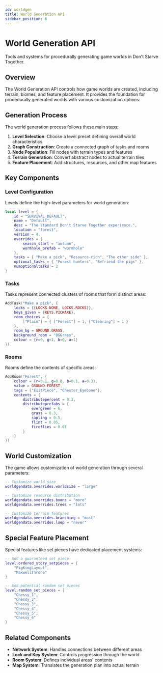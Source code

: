 ```yaml
---
id: worldgen
title: World Generation API
sidebar_position: 6
---
```


# World Generation API

Tools and systems for procedurally generating game worlds in Don't Starve Together.

## Overview

The World Generation API controls how game worlds are created, including terrain, biomes, and feature placement. It provides the foundation for procedurally generated worlds with various customization options.

## Generation Process

The world generation process follows these main steps:

1. **Level Selection**: Choose a level preset defining overall world characteristics
2. **Graph Construction**: Create a connected graph of tasks and rooms
3. **Node Population**: Fill nodes with terrain types and features
4. **Terrain Generation**: Convert abstract nodes to actual terrain tiles
5. **Feature Placement**: Add structures, resources, and other map features

## Key Components

### Level Configuration

Levels define the high-level parameters for world generation:

```lua
local level = {
    id = "SURVIVAL_DEFAULT",
    name = "Default",
    desc = "The standard Don't Starve Together experience.",
    location = "forest",
    version = 4,
    overrides = {
        season_start = "autumn",
        wormhole_prefab = "wormhole" 
    },
    tasks = { "Make a pick", "Resource-rich", "The other side" },
    optional_tasks = { "Forest hunters", "Befriend the pigs" },
    numoptionaltasks = 2
}
```

### Tasks

Tasks represent connected clusters of rooms that form distinct areas:

```lua
AddTask("Make a pick", {
    locks = {{LOCKS.NONE, LOCKS.ROCKS}},
    keys_given = {KEYS.PICKAXE},
    room_choices = {
        ["Plain"] = { ["Forest"] = 1, ["Clearing"] = 1 }
    },
    room_bg = GROUND.GRASS,
    background_room = "BGGrass",
    colour = {r=0, g=1, b=0, a=1}
})
```

### Rooms

Rooms define the contents of specific areas:

```lua
AddRoom("Forest", {
    colour = {r=0.1, g=0.8, b=0.1, a=0.3},
    value = GROUND.FOREST,
    tags = {"ExitPiece", "Chester_Eyebone"},
    contents = {
        distributepercent = 0.3,
        distributeprefabs = {
            evergreen = 6,
            grass = 0.3,
            sapling = 0.5,
            flint = 0.05,
            fireflies = 0.01
        }
    }
})
```

## World Customization

The game allows customization of world generation through several parameters:

```lua
-- Customize world size
worldgendata.overrides.worldsize = "large"

-- Customize resource distribution
worldgendata.overrides.boons = "more"
worldgendata.overrides.trees = "lots"

-- Customize terrain features
worldgendata.overrides.branching = "most"
worldgendata.overrides.loop = "never"
```

## Special Feature Placement

Special features like set pieces have dedicated placement systems:

```lua
-- Add a guaranteed set piece
level.ordered_story_setpieces = {
    "PigKingLayout",
    "MaxwellThrone"
}

-- Add potential random set pieces
level.random_set_pieces = {
    "Chessy_1",
    "Chessy_2",
    "Chessy_3",
    "Chessy_4",
    "Chessy_5",
    "Chessy_6"
}
```

## Related Components

- **Network System**: Handles connections between different areas
- **Lock and Key System**: Controls progression through the world
- **Room System**: Defines individual areas' contents
- **Map System**: Translates the generation plan into actual terrain 